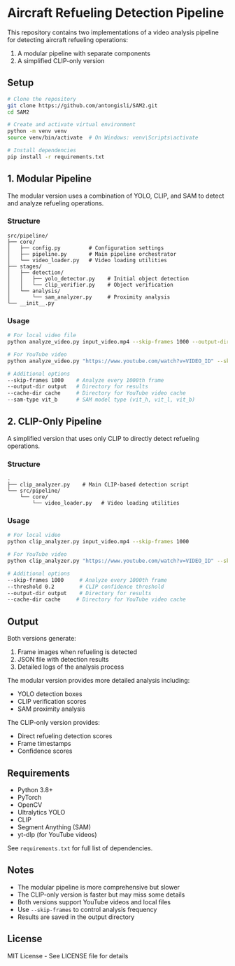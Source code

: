 # Aircraft Refueling Detection Pipeline

This repository contains two implementations of a video analysis pipeline for detecting aircraft refueling operations:
1. A modular pipeline with separate components
2. A simplified CLIP-only version

## Setup

```bash
# Clone the repository
git clone https://github.com/antongisli/SAM2.git
cd SAM2

# Create and activate virtual environment
python -m venv venv
source venv/bin/activate  # On Windows: venv\Scripts\activate

# Install dependencies
pip install -r requirements.txt
```

## 1. Modular Pipeline

The modular version uses a combination of YOLO, CLIP, and SAM to detect and analyze refueling operations.

### Structure
```
src/pipeline/
├── core/
│   ├── config.py         # Configuration settings
│   ├── pipeline.py       # Main pipeline orchestrator
│   └── video_loader.py   # Video loading utilities
├── stages/
│   ├── detection/
│   │   ├── yolo_detector.py    # Initial object detection
│   │   └── clip_verifier.py    # Object verification
│   └── analysis/
│       └── sam_analyzer.py     # Proximity analysis
└── __init__.py
```

### Usage
```bash
# For local video file
python analyze_video.py input_video.mp4 --skip-frames 1000 --output-dir output

# For YouTube video
python analyze_video.py "https://www.youtube.com/watch?v=VIDEO_ID" --skip-frames 1000

# Additional options
--skip-frames 1000    # Analyze every 1000th frame
--output-dir output   # Directory for results
--cache-dir cache     # Directory for YouTube video cache
--sam-type vit_b      # SAM model type (vit_h, vit_l, vit_b)
```

## 2. CLIP-Only Pipeline

A simplified version that uses only CLIP to directly detect refueling operations.

### Structure
```
.
├── clip_analyzer.py    # Main CLIP-based detection script
└── src/pipeline/
    └── core/
        └── video_loader.py   # Video loading utilities
```

### Usage
```bash
# For local video
python clip_analyzer.py input_video.mp4 --skip-frames 1000

# For YouTube video
python clip_analyzer.py "https://www.youtube.com/watch?v=VIDEO_ID" --skip-frames 1000

# Additional options
--skip-frames 1000     # Analyze every 1000th frame
--threshold 0.2        # CLIP confidence threshold
--output-dir output    # Directory for results
--cache-dir cache     # Directory for YouTube video cache
```

## Output

Both versions generate:
1. Frame images when refueling is detected
2. JSON file with detection results
3. Detailed logs of the analysis process

The modular version provides more detailed analysis including:
- YOLO detection boxes
- CLIP verification scores
- SAM proximity analysis

The CLIP-only version provides:
- Direct refueling detection scores
- Frame timestamps
- Confidence scores

## Requirements

- Python 3.8+
- PyTorch
- OpenCV
- Ultralytics YOLO
- CLIP
- Segment Anything (SAM)
- yt-dlp (for YouTube videos)

See `requirements.txt` for full list of dependencies.

## Notes

- The modular pipeline is more comprehensive but slower
- The CLIP-only version is faster but may miss some details
- Both versions support YouTube videos and local files
- Use `--skip-frames` to control analysis frequency
- Results are saved in the output directory

## License

MIT License - See LICENSE file for details
